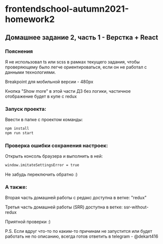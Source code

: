 # frontendschool-autumn2021-homework2

## Домашнее задание 2, часть 1 - Верстка + React

### Пояснения

Я не использовал ts или scss в рамках текущего задания, чтобы проверяющему было легче ориентироваться, если он не работал с данными технологиями.

Breakpoint для мобильной версии - 480px

Кнопка "Show more" в этой части ДЗ без логики, частичное отображение будет в купе с redux

### Запуск проекта:

Ввести в папке с проектом команды:

```sh
npm install
npm run start
```

### Проверка ошибки сохранения настроек:

Открыть консоль браузера и выполнить в ней:

```sh
window.imitateSettingsError = true
```

Не забудь переключить обратно :)

### А также:

Вторая часть домашней работы с редакс доступна в ветке: "redux"

Третья часть домашней работы (SRR) доступна в ветке: ssr-without-redux

Приятной проверки :)

P.S. Если вдруг что-то по каким-то причинам не запустится или будет работать не по описанию, всегда готов ответить в telegram - @dekart416
